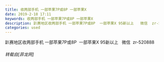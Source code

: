 ```yaml
---
title: 收两部手机 一部苹果7P或8P 一部苹果X
date: 2019-2-18 17:11
keywords: 收两部手机 一部苹果7P或8P 一部苹果X
description: 趴赛地区收两部手机 一部苹果7P或8P  一部苹果X 95新以上   微信  zr-520888
categories: used
---
```

<td class="t_f" id="postmessage_3051190">

趴赛地区收两部手机 一部苹果7P或8P  一部苹果X 95新以上   微信  zr-520888</td>
###### 转载自[菲龙网]